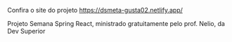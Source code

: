 Confira o site do projeto https://dsmeta-gusta02.netlify.app/

Projeto Semana Spring React, ministrado gratuitamente pelo prof. Nelio, da Dev Superior
